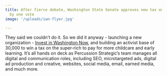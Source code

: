 ```yaml
---
title: After fierce debate, Washington State Senate approves new tax on capital gains
  by one vote
image: '/uploads/iwn-flyer.jpg'

---
```

They said we couldn’t do it. So we did it anyway - launching a new organization - [Invest in Washington Now](http://investwanow.org/), and building an activist base of 30,000 to win a tax on the super-rich to pay for more childcare and early learning. It’s all hands on deck as Percussion Strategic’s team manages all digital and communication roles, including SEO, microtargeted ads, digital ad production and creative, websites, social media, email, earned media, and much more.
